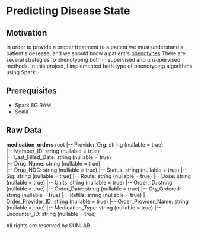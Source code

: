 # Predicting Disease State

## Motivation

In order to provide a proper treatment to a patient we must understand a patient's desease, and we should know a patient's [phenotypes](https://en.wikipedia.org/wiki/Phenotype) There are several strategies fo phenotyping both in supervised and unsupervised methods. In this project, I implemented both type of phenotyping algorithms using Spark.

## Prerequisites

<ul class="skill-list">
	<li>Spark 8G RAM</li>
    <li>Scala</li>
</ul>

## Raw Data 

**medication_orders**
root
 |-- Provider_Org: string (nullable = true) </br>
 |-- Member_ID: string (nullable = true) </br>
 |-- Last_Filled_Date: string (nullable = true) </br>
 |-- Drug_Name: string (nullable = true) </br>
 |-- Drug_NDC: string (nullable = true)
 |-- Status: string (nullable = true)
 |-- Sig: string (nullable = true)
 |-- Route: string (nullable = true)
 |-- Dose: string (nullable = true)
 |-- Units: string (nullable = true)
 |-- Order_ID: string (nullable = true)
 |-- Order_Date: string (nullable = true)
 |-- Qty_Ordered: string (nullable = true)
 |-- Refills: string (nullable = true)
 |-- Order_Provider_ID: string (nullable = true)
 |-- Order_Provider_Name: string (nullable = true)
 |-- Medication_Type: string (nullable = true)
 |-- Encounter_ID: string (nullable = true)



All rights are reserved by SUNLAB





